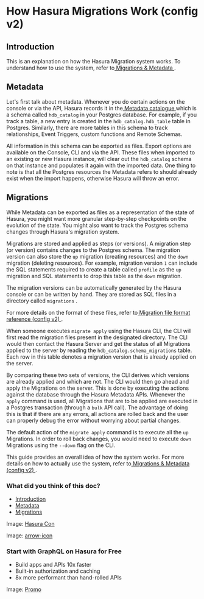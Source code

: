 # How Hasura Migrations Work (config v2)

## Introduction​

This is an explanation on how the Hasura Migration system works. To
understand how to use the system, refer to[ Migrations & Metadata ](https://hasura.io/docs/latest/migrations-metadata-seeds/legacy-configs/config-v2/index/).

## Metadata​

Let's first talk about metadata. Whenever you do certain actions on the
console or via the API, Hasura records it in the[ Metadata catalogue ](https://hasura.io/docs/latest/migrations-metadata-seeds/legacy-configs/config-v2/reference/metadata-format/)which is a schema called `hdb_catalog` in your Postgres database. For example, if you track a table, a new entry is
created in the `hdb_catalog.hdb_table` table in Postgres. Similarly, there are more tables in this schema to track
relationships, Event Triggers, custom functions and Remote Schemas.

All information in this schema can be exported as files. Export options
are available on the Console, CLI and via the API. These files when
imported to an existing or new Hasura instance, will clear out the `hdb_catalog` schema on that instance and populates it again with the
imported data. One thing to note is that all the Postgres resources the
Metadata refers to should already exist when the import happens,
otherwise Hasura will throw an error.

## Migrations​

While Metadata can be exported as files as a representation of the state
of Hasura, you might want more granular step-by-step checkpoints on the
evolution of the state. You might also want to track the Postgres schema
changes through Hasura's migration system.

Migrations are stored and applied as steps (or versions). A migration
step (or version) contains changes to the Postgres schema. The migration
version can also store the `up` migration (creating resources) and the `down` migration (deleting resources). For example, migration version `1` can include the SQL statements required to create a table called `profile` as the `up` migration and SQL statements to drop this table as
the `down` migration.

The migration versions can be automatically generated by the Hasura
console or can be written by hand. They are stored as SQL files in a
directory called `migrations` .

For more details on the format of these files, refer to[ Migration file format reference (config v2) ](https://hasura.io/docs/latest/migrations-metadata-seeds/legacy-configs/config-v2/reference/migration-file-format/).

When someone executes `migrate apply` using the Hasura CLI, the CLI will
first read the migration files present in the designated directory. The
CLI would then contact the Hasura Server and get the status of all
Migrations applied to the server by reading the `hdb_catalog.schema_migrations` table. Each row in this table denotes a
migration version that is already applied on the server.

By comparing these two sets of versions, the CLI derives which versions
are already applied and which are not. The CLI would then go ahead and
apply the Migrations on the server. This is done by executing the
actions against the database through the Hasura Metadata APIs. Whenever
the `apply` command is used, all Migrations that are to be applied are
executed in a Postgres transaction (through a `bulk` API call). The
advantage of doing this is that if there are any errors, all actions are
rolled back and the user can properly debug the error without worrying
about partial changes.

The default action of the `migrate apply` command is to execute all the `up` Migrations. In order to roll back changes, you would need to
execute `down` Migrations using the `--down` flag on the CLI.

This guide provides an overall idea of how the system works. For more
details on how to actually use the system, refer to[ Migrations & Metadata (config v2) ](https://hasura.io/docs/latest/migrations-metadata-seeds/legacy-configs/config-v2/index/).

### What did you think of this doc?

- [ Introduction ](https://hasura.io/docs/latest/migrations-metadata-seeds/legacy-configs/config-v2/reference/how-it-works/#introduction)
- [ Metadata ](https://hasura.io/docs/latest/migrations-metadata-seeds/legacy-configs/config-v2/reference/how-it-works/#metadata)
- [ Migrations ](https://hasura.io/docs/latest/migrations-metadata-seeds/legacy-configs/config-v2/reference/how-it-works/#migrations)


Image: [ Hasura Con ](https://res.cloudinary.com/dh8fp23nd/image/upload/v1686154570/hasura-con-2023/has-con-light-date_r2a2ud.png)

Image: [ arrow-icon ](https://res.cloudinary.com/dh8fp23nd/image/upload/v1683723549/main-web/chevron-right_ldbi7d.png)

### Start with GraphQL on Hasura for Free

- Build apps and APIs 10x faster
- Built-in authorization and caching
- 8x more performant than hand-rolled APIs


Image: [ Promo ](https://hasura.io/docs/assets/images/hasura-free-ff60e409244e0ea12b5a3045d1a9096b.png)